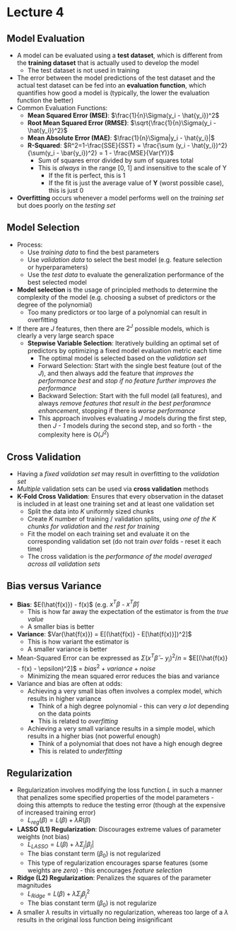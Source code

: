 # Lecture 4
## Model Evaluation
- A model can be evaluated using a **test dataset**, which is different from the **training dataset** that is actually used to develop the model
    - The test dataset is not used in training
- The error between the model predictions of the test dataset and the actual test dataset can be fed into an **evaluation function**, which quantifies how good a model is (typically, the lower the evaluation function the better)
- Common Evaluation Functions:
    - **Mean Squared Error (MSE)**: $\frac{1}{n}\Sigma(y_i - \hat{y_i})^2$
    - **Root Mean Squared Error (RMSE)**: $\sqrt{\frac{1}{n}\Sigma(y_i - \hat{y_i})^2}$
    - **Mean Absolute Error (MAE)**: $\frac{1}{n}\Sigma|y_i - \hat{y_i}|$
    - **R-Squared**: $R^2=1-\frac{SSE}{SST} = \frac{\sum (y_i - \hat{y_i})^2}{\sum(y_i - \bar{y_i})^2} = 1 - \frac{MSE}{Var(Y)}$
        - Sum of squares error divided by sum of squares total
        - This is *always* in the range [0, 1] and insensitive to the scale of Y
            - If the fit is perfect, this is 1
            - If the fit is just the average value of **Y** (worst possible case), this is just 0
- **Overfitting** occurs whenever a model performs well on the *training set* but does poorly on the *testing set*
## Model Selection
- Process:
    - Use *training data* to find the best parameters
    - Use *validation data* to select the best model (e.g. feature selection or hyperparameters)
    - Use the *test data* to evaluate the generalization performance of the best selected model
- **Model selection** is the usage of principled methods to determine the complexity of the model (e.g. choosing a subset of predictors or the degree of the polynomial)
    - Too many predictors or too large of a polynomial can result in overfitting
- If there are *J* features, then there are $2^J$ possible models, which is clearly a very large search space
    - **Stepwise Variable Selection**: Iteratively building an optimal set of predictors by optimizing a fixed model evaluation metric each time
        - The optimal model is selected based on the *validation set*
        - Forward Selection: Start with the single best feature (out of the *J*), and then always add the feature that *improves the performance best* and *stop if no feature further improves the performance*
        - Backward Selection: Start with the full model (all features), and always *remove features that result in the best perforamnce enhancement*, stopping if there is *worse performance*
        - This approach involves evaluating *J* models during the first step, then *J - 1* models during the second step, and so forth - the complexity here is $O(J^2)$
## Cross Validation
- Having a *fixed validation set* may result in overfitting to the *validation set*
- *Multiple* validation sets can be used via **cross validation** methods 
- **K-Fold Cross Validation**: Ensures that every observation in the dataset is included in at least one training set and at least one validation set
    - Split the data into $K$ uniformly sized chunks
    - Create $K$ number of training / validation splits, using *one of the K chunks for validation* and *the rest for training*
    - Fit the model on each training set and evaluate it on the corresponding validation set (do not train *over* folds - reset it each time)
    - The cross validation is the *performance of the model averaged across all validation sets*
## Bias versus Variance
- **Bias**: $E(\hat{f(x)}) - f(x)$ (e.g. $x^T \beta$ - $x^T \hat{\beta}$)
    - This is how far away the expectation of the estimator is from the *true value*
    - A smaller bias is better
- **Variance**: $Var(\hat{f(x)}) = E[(\hat{f(x)} - E[\hat{f(x)}])^2]$
    - This is how variant the estimator is 
    - A smaller variance is better
- Mean-Squared Error can be expressed as $\Sigma(x^T\hat{\beta} - y_i)^2 / n$ = $E[(\hat{f(x)} - f(x) - \epsilon)^2]$ = $bias^2 + variance + noise$
    - Minimizing the mean squared error reduces the bias and variance
- Variance and bias are often at odds:
    - Achieving a very small bias often involves a complex model, which results in higher variance
        - Think of a high degree polynomial - this can very *a lot* depending on the data points
        - This is related to *overfitting*
    - Achieving a very small variance results in a simple model, which results in a higher bias (not powerful enough)
        - Think of a polynomial that does not have a high enough degree
        - This is related to *underfitting*
## Regularization
- Regularization involves modifying the loss function *L* in such a manner that penalizes some specified properties of the model parameters - doing this attempts to reduce the testing error (though at the expensive of increased training error)
    - $L_{reg}(\beta) = L(\beta) + \lambda R(\beta)$
- **LASSO (L1) Regularization**: Discourages extreme values of parameter weights (not bias) 
    - $L_{LASSO} = L(\beta) + \lambda \Sigma_j |\beta_j|$
    - The bias constant term ($\beta_0$) is not regularized
    - This type of regularization encourages sparse features (some weights are *zero*) - this encourages *feature selection*
- **Ridge (L2) Regularization**: Penalizes the squares of the parameter magnitudes
    - $L_{Ridge} = L(\beta) + \lambda \Sigma_j \beta_j^2$
    - The bias constant term ($\beta_0$) is not regularize
- A smaller $\lambda$ results in virtually no regularization, whereas too large of a $\lambda$ results in the original loss function being insignificant 

